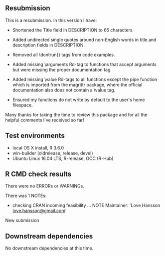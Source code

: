 ## Resubmission
This is a resubmission. In this version I have:

* Shortened the Title field in DESCRIPTION to 65 characters.

* Added undirected single quotes around non-English words in title and description fields in DESCRIPTION.

* Removed all \dontrun{} tags from code examples.

* Added missing \arguments Rd-tag to functions that accept arguments but were missing the proper documentation tag.

* Added missing \value Rd-tags to all functions except the pipe function which is imported from the magrittr package, where the official documentation also does not contain a \value tag.

* Ensured my functions do not write by default to the user's home filespace.

Many thanks for taking the time to review this package and for all the helpful comments I've received so far!

## Test environments
* local OS X install, R 3.6.0
* win-builder (oldrelease, release, devel)
* Ubuntu Linux 16.04 LTS, R-release, GCC (R-Hub)

## R CMD check results
There were no ERRORs or WARNINGs. 

There was 1 NOTEs:

* checking CRAN incoming feasibility ... NOTE
Maintainer: 'Love Hansson <love.hansson@gmail.com>'

New submission

## Downstream dependencies
No downstream dependencies at this time.